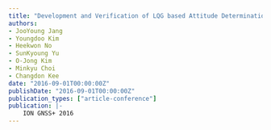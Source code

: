 ```yaml
---
title: "Development and Verification of LQG based Attitude Determination and Control Algorithm of Cube-satellite “SNUGLITE using GPS and Multiple Sensors"
authors:
- JooYoung Jang
- Youngdoo Kim
- Heekwon No
- SunKyoung Yu
- O-Jong Kim
- Minkyu Choi
- Changdon Kee
date: "2016-09-01T00:00:00Z"
publishDate: "2016-09-01T00:00:00Z"
publication_types: ["article-conference"]
publication: |-
    ION GNSS+ 2016
---
```


